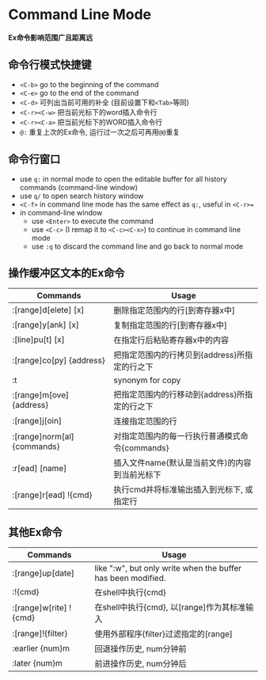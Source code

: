 # Command Line Mode

**Ex命令影响范围广且距离远**

## 命令行模式快捷键
* `<C-b>` go to the beginning of the command
* `<C-e>` go to the end of the command
* `<C-d>` 可列出当前可用的补全 (目前设置下和`<Tab>`等同)
* `<C-r><C-w>` 把当前光标下的word插入命令行
* `<C-r><C-a>` 把当前光标下的WORD插入命令行
* `@:` 重复上次的Ex命令, 运行过一次之后可再用`@@`重复

## 命令行窗口
* use `q:` in normal mode to open the editable buffer for all history commands (command-line window)
* use `q/` to open search history window
* `<C-f>` in command line mode has the same effect as `q:`, useful in `<C-r>=`
* in command-line window
    - use `<Enter>` to execute the command
    - use `<C-c>` (I remap it to `<C-c><C-x>`) to continue in command line mode
    - use `:q` to discard the command line and go back to normal mode

## 操作缓冲区文本的Ex命令
| Commands                    | Usage                                          |
|-----------------------------|------------------------------------------------|
| :[range]d[elete] [x]        | 删除指定范围内的行[到寄存器x中]                |
| :[range]y[ank] [x]          | 复制指定范围的行[到寄存器x中]                  |
| :[line]pu[t] [x]            | 在指定行后粘贴寄存器x中的内容                  |
| :[range]co[py] {address}    | 把指定范围内的行拷贝到{address}所指定的行之下  |
| :t                          | synonym for copy                               |
| :[range]m[ove] {address}    | 把指定范围内的行移动到{address}所指定的行之下  |
| :[range]j[oin]              | 连接指定范围的行                               |
| :[range]norm[al] {commands} | 对指定范围内的每一行执行普通模式命令{commands} |
| :r[ead] [name]              | 插入文件name(默认是当前文件)的内容到当前光标下 |
| :[range]r[ead] !{cmd}       | 执行cmd并将标准输出插入到光标下, 或指定行      |

## 其他Ex命令
| Commands               | Usage                                                        |
|------------------------|--------------------------------------------------------------|
| :[range]up[date]       | like ":w", but only write when the buffer has been modified. |
| :!{cmd}                | 在shell中执行{cmd}                                           |
| :[range]w[rite] !{cmd} | 在shell中执行{cmd}, 以[range]作为其标准输入                  |
| :[range]!{filter}      | 使用外部程序{filter}过滤指定的[range]                        |
| :earlier {num}m        | 回退操作历史, num分钟前                                      |
| :later {num}m          | 前进操作历史, num分钟后                                      |

